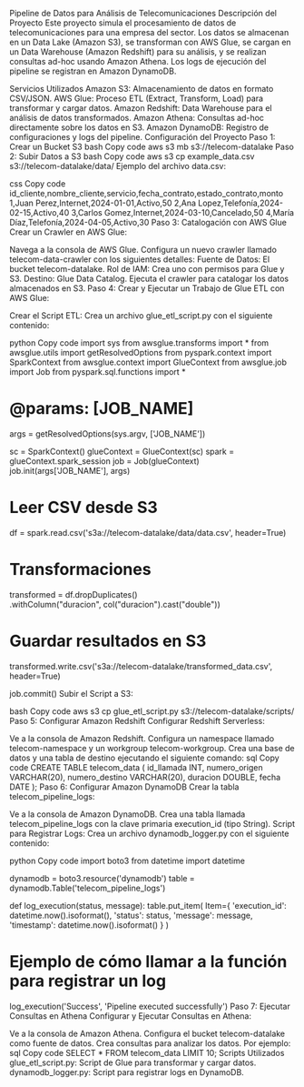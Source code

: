 Pipeline de Datos para Análisis de Telecomunicaciones
Descripción del Proyecto
Este proyecto simula el procesamiento de datos de telecomunicaciones para una empresa del sector. Los datos se almacenan en un Data Lake (Amazon S3), se transforman con AWS Glue, se cargan en un Data Warehouse (Amazon Redshift) para su análisis, y se realizan consultas ad-hoc usando Amazon Athena. Los logs de ejecución del pipeline se registran en Amazon DynamoDB.

Servicios Utilizados
Amazon S3: Almacenamiento de datos en formato CSV/JSON.
AWS Glue: Proceso ETL (Extract, Transform, Load) para transformar y cargar datos.
Amazon Redshift: Data Warehouse para el análisis de datos transformados.
Amazon Athena: Consultas ad-hoc directamente sobre los datos en S3.
Amazon DynamoDB: Registro de configuraciones y logs del pipeline.
Configuración del Proyecto
Paso 1: Crear un Bucket S3
bash
Copy code
aws s3 mb s3://telecom-datalake
Paso 2: Subir Datos a S3
bash
Copy code
aws s3 cp example_data.csv s3://telecom-datalake/data/
Ejemplo del archivo data.csv:

css
Copy code
id_cliente,nombre_cliente,servicio,fecha_contrato,estado_contrato,monto
1,Juan Perez,Internet,2024-01-01,Activo,50
2,Ana Lopez,Telefonía,2024-02-15,Activo,40
3,Carlos Gomez,Internet,2024-03-10,Cancelado,50
4,María Díaz,Telefonía,2024-04-05,Activo,30
Paso 3: Catalogación con AWS Glue
Crear un Crawler en AWS Glue:

Navega a la consola de AWS Glue.
Configura un nuevo crawler llamado telecom-data-crawler con los siguientes detalles:
Fuente de Datos: El bucket telecom-datalake.
Rol de IAM: Crea uno con permisos para Glue y S3.
Destino: Glue Data Catalog.
Ejecuta el crawler para catalogar los datos almacenados en S3.
Paso 4: Crear y Ejecutar un Trabajo de Glue
ETL con AWS Glue:

Crear el Script ETL: Crea un archivo glue_etl_script.py con el siguiente contenido:

python
Copy code
import sys
from awsglue.transforms import *
from awsglue.utils import getResolvedOptions
from pyspark.context import SparkContext
from awsglue.context import GlueContext
from awsglue.job import Job
from pyspark.sql.functions import *

# @params: [JOB_NAME]
args = getResolvedOptions(sys.argv, ['JOB_NAME'])

sc = SparkContext()
glueContext = GlueContext(sc)
spark = glueContext.spark_session
job = Job(glueContext)
job.init(args['JOB_NAME'], args)

# Leer CSV desde S3
df = spark.read.csv('s3a://telecom-datalake/data/data.csv', header=True)

# Transformaciones
transformed = df.dropDuplicates() \
    .withColumn("duracion", col("duracion").cast("double"))

# Guardar resultados en S3
transformed.write.csv('s3a://telecom-datalake/transformed_data.csv', header=True)

job.commit()
Subir el Script a S3:

bash
Copy code
aws s3 cp glue_etl_script.py s3://telecom-datalake/scripts/
Paso 5: Configurar Amazon Redshift
Configurar Redshift Serverless:

Ve a la consola de Amazon Redshift.
Configura un namespace llamado telecom-namespace y un workgroup telecom-workgroup.
Crea una base de datos y una tabla de destino ejecutando el siguiente comando:
sql
Copy code
CREATE TABLE telecom_data (
    id_llamada INT,
    numero_origen VARCHAR(20),
    numero_destino VARCHAR(20),
    duracion DOUBLE,
    fecha DATE
);
Paso 6: Configurar Amazon DynamoDB
Crear la tabla telecom_pipeline_logs:

Ve a la consola de Amazon DynamoDB.
Crea una tabla llamada telecom_pipeline_logs con la clave primaria execution_id (tipo String).
Script para Registrar Logs:
Crea un archivo dynamodb_logger.py con el siguiente contenido:

python
Copy code
import boto3
from datetime import datetime

dynamodb = boto3.resource('dynamodb')
table = dynamodb.Table('telecom_pipeline_logs')

def log_execution(status, message):
    table.put_item(
        Item={
            'execution_id': datetime.now().isoformat(),
            'status': status,
            'message': message,
            'timestamp': datetime.now().isoformat()
        }
    )

# Ejemplo de cómo llamar a la función para registrar un log
log_execution('Success', 'Pipeline executed successfully')
Paso 7: Ejecutar Consultas en Athena
Configurar y Ejecutar Consultas en Athena:

Ve a la consola de Amazon Athena.
Configura el bucket telecom-datalake como fuente de datos.
Crea consultas para analizar los datos. Por ejemplo:
sql
Copy code
SELECT * FROM telecom_data LIMIT 10;
Scripts Utilizados
glue_etl_script.py: Script de Glue para transformar y cargar datos.
dynamodb_logger.py: Script para registrar logs en DynamoDB.
